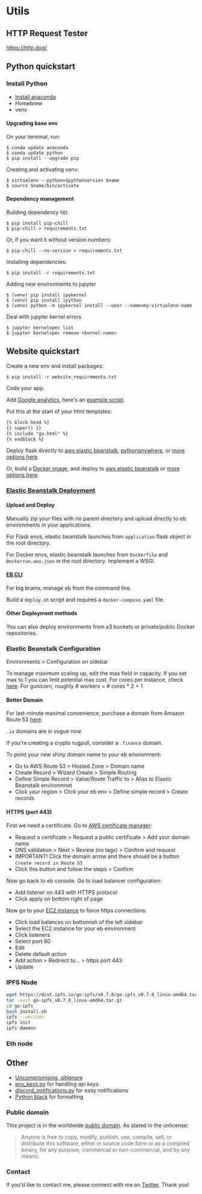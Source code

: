 # Utils

## HTTP Request Tester
https://http.dog/

## Python quickstart 

### Install Python

- [Install anaconda](https://www.anaconda.com/products/individual)
- Homebrew
- venv

#### Upgrading base env

On your terminal, run:

```shell
$ conda update anaconda
$ conda update python
$ pip install --upgrade pip
```

Creating and activating venv:

```shell
$ virtualenv --python=$pythonversion $name
$ source $name/bin/activate
```

#### Dependency management

Building dependency list:

```shell
$ pip install pip-chill
$ pip-chill > requirements.txt
```
Or, if you want it without version numbers:

```shell
$ pip-chill --no-version > requirements.txt
```

Installing dependencies: 

```shell
$ pip install -r requirements.txt
```

Adding new environments to jupyter
```shell
$ (venv) pip install ipykernel
$ (venv) pip install ipython 
$ (venv) python -m ipykernel install --user --name=my-virtualenv-name
```

Deal with jupyter kernel errors
```shell
$ jupyter kernelspec list
$ jupyter kernelspec remove <kernel-name>
```

## Website quickstart

Create a new env and install packages:

```shell
$ pip install -r website_requirements.txt
```

Code your app.

Add [Google analytics](https://analytics.google.com/), here's an [example script](ga.html).

Put this at the start of your html templates:

```html
{% block head %}
{{ super() }}
{% include "ga.html" %}
{% endblock %}
```
Deploy flask directly to [aws elastic beanstalk](https://aws.amazon.com/elasticbeanstalk/), [pythonanywhere](https://www.pythonanywhere.com/), or [more options here](https://flask.palletsprojects.com/en/2.0.x/deploying/index.html). 

Or, build a [Docker image](Dockerfile), and deploy to [aws elastic beanstalk](https://aws.amazon.com/elasticbeanstalk/) or [more options here](https://geekflare.com/docker-hosting-platforms/).

### [Elastic Beanstalk Deployment](https://console.aws.amazon.com/elasticbeanstalk)

#### Upload and Deploy

Manually zip your files with no parent directory and upload directly to eb environments in your applications.

For Flask envs, elastic beanstalk launches from `application` flask object in the root directory.

For Docker envs, elastic beanstalk launches from `Dockerfile` and `Dockerrun.aws.json` in the root directory. Implement a WSGI.

#### [EB CLI](https://github.com/aws/aws-elastic-beanstalk-cli-setup)

For big brains, manage eb from the command line. 

Build a `deploy.sh` script and requires a `docker-compose.yaml` file.  

#### Other Deployment methods

You can also deploy environments from s3 buckets or private/public Docker repositories. 

### Elastic Beanstalk Configuration  

Environments > Configuration on sidebar 

To manage maximum scaling up, edit the max field in capacity. If you set max to 1 you can limit potential max cost. 
For cores per instance, check [here](https://aws.amazon.com/ec2/physicalcores/). For gunicorn, roughly # workers = # cores * 2 + 1

#### Better Domain

For last-minute maximal convenience, purchase a domain from Amazon Route 53 [here](https://console.aws.amazon.com/route53/v2).

`.io` domains are in vogue now. 

If you're creating a crypto rugpull, consider a `.finance` domain. 

To point your new shiny domain name to your eb environment: 

- Go to AWS Route 53 > Hosted Zone > Domain name
- Create Record > Wizard Create > Simple Routing 
- Define Simple Record > Value/Route Traffic to > Alias to Elastic Beanstalk environmnet
- Click your region > Click your eb env > Define simple record > Create records

#### HTTPS (port 443) 

First we need a certificate. Go to [AWS certificate manager](https://console.aws.amazon.com/acm):

- Request a certificate > Request a public certificate > Add your domain name
- DNS validation > Next > Review (no tags) > Confirm and request
- IMPORTANT! Click the domain arrow and there should be a button `Create record in Route 53`
- Click this button and follow the steps > Confirm

Now go back to eb console. Go to load balancer configuration:

- Add listener on 443 with HTTPS protocol 
- Click apply on bottom right of page

Now go to your [EC2 instance](https://console.aws.amazon.com/ec2/v2) to force https connections:

- Click load balances on bottomish of the left sidebar
- Select the EC2 instance for your eb environment
- Click listeners
- Select port 80
- Edit
- Delete default action 
- Add action > Redirect to... > https port 443
- Update

### IPFS Node

```bash
wget https://dist.ipfs.io/go-ipfs/v0.7.0/go-ipfs_v0.7.0_linux-amd64.tar.gz
tar -xvzf go-ipfs_v0.7.0_linux-amd64.tar.gz
cd go-ipfs
bash install.sh
ipfs --version
ipfs init
ipfs daemon
```

### Eth node


## Other
 
 - [Uncompromising .gitignore](.gitignore)
 - [env_keys.py](env_keys.py) for handling api keys
 - [discord_notifications.py](discord_notifications.py) for easy notifications 
 - [Python black](https://github.com/psf/black) for formatting

### Public domain

This project is in the worldwide [public domain](LICENSE). As stated in the unlicense:

> Anyone is free to copy, modify, publish, use, compile, sell, or
distribute this software, either in source code form or as a compiled
binary, for any purpose, commercial or non-commercial, and by any
means.


### Contact 

If you'd like to contact me, please connect with me on [Twitter](https://twitter.com/dbless9). Thank you!
